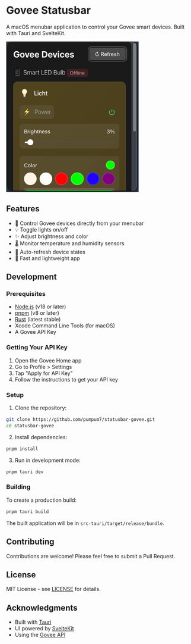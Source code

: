 # Govee Statusbar

A macOS menubar application to control your Govee smart devices. Built with Tauri and SvelteKit.

![Govee Statusbar Screenshot](screenshots/app.png)

## Features

- 🔌 Control Govee devices directly from your menubar
- 💡 Toggle lights on/off
- ✨ Adjust brightness and color
- 🌡️ Monitor temperature and humidity sensors
- 🔄 Auto-refresh device states
- 🚀 Fast and lightweight app

## Development

### Prerequisites

- [Node.js](https://nodejs.org/) (v18 or later)
- [pnpm](https://pnpm.io/) (v8 or later)
- [Rust](https://www.rust-lang.org/) (latest stable)
- Xcode Command Line Tools (for macOS)
- A Govee API Key

### Getting Your API Key

1. Open the Govee Home app
2. Go to Profile > Settings
3. Tap "Apply for API Key"
4. Follow the instructions to get your API key

### Setup

1. Clone the repository:
```bash
git clone https://github.com/pumpum7/statusbar-govee.git
cd statusbar-govee
```

2. Install dependencies:
```bash
pnpm install
```

3. Run in development mode:
```bash
pnpm tauri dev
```

### Building

To create a production build:

```bash
pnpm tauri build
```

The built application will be in `src-tauri/target/release/bundle`.

## Contributing

Contributions are welcome! Please feel free to submit a Pull Request.

## License

MIT License - see [LICENSE](LICENSE) for details.

## Acknowledgments

- Built with [Tauri](https://v2.tauri.app/)
- UI powered by [SvelteKit](https://kit.svelte.dev/)
- Using the [Govee API](https://developer.govee.com/)

